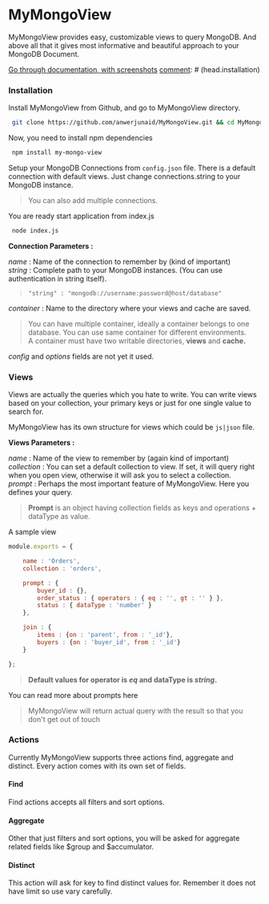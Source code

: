 [comment]: # (head)
# MyMongoView
MyMongoView provides easy, customizable views to query MongoDB. And above all that it gives most informative and beautiful approach to your MongoDB Document.

[Go through documentation, with screenshots](https://anwerjunaid.github.io/mymongoview/#/)
[comment]: # (head.installation)
### Installation

Install MyMongoView from Github, and go to MyMongoView directory.
``` bash
 git clone https://github.com/anwerjunaid/MyMongoView.git && cd MyMongoView
```

Now, you need to install npm dependencies
``` bash
 npm install my-mongo-view
```
Setup your MongoDB Connections from `config.json` file. There is a default connection with default views.
Just change connections.string to your MongoDB instance.    
> You can also add multiple connections.

You are ready start application from index.js
``` bash
 node index.js
```

**Connection Parameters :**

*name* : Name of the connection to remember by (kind of important)    
*string* : Complete path to your MongoDB instances. (You can use authentication in string itself).    
> `"string" : "mongodb://username:password@host/database"`

*container* : Name to the directory where your views and cache are saved.    
> You can have multiple container, ideally a container belongs to one database. You can use same container for different environments.    
> A container must have two writable directories, **views** and **cache.**

*config* and *options* fields are not yet it used.

[comment]: # (head.views)
### Views

Views are actually the queries which you hate to write. You can write views based on your collection, your primary keys or just for one single value to search for.

MyMongoView has its own structure for views which could be `js|json` file.    

**Views Parameters :**

*name* : Name of the view to remember by (again kind of important)    
*collection* : You can set a default collection to view. If set, it will query right when you open view, otherwise it will ask you to select a collection.    
*prompt* : Perhaps the most important feature of MyMongoView. Here you defines your query.

> **Prompt** is an object having collection fields as keys and operations + dataType as value.    

A sample view
``` js
module.exports = {

    name : 'Orders',
    collection : 'orders',

    prompt : {
        buyer_id : {},
        order_status : { operators : { eq : '', gt : '' } },
        status : { dataType : 'number' }
    },

    join : {
        items : {on : 'parent', from : '_id'},
        buyers : {on : 'buyer_id', from : '_id'}
    }

};
```

> **Default values for  operator is *eq* and dataType is *string*.**

You can read more about prompts here

> MyMongoView will return actual query with the result so that you don't get out of touch

[comment]: # (actions)
### Actions
Currently MyMongoView supports three actions find, aggregate and distinct. Every action comes with its own set of fields.

[comment]: # (actions.find)
#### Find
Find actions accepts all filters and sort options.

[comment]: # (actions.aggregate)
#### Aggregate
Other that just filters and sort options, you will be asked for aggregate related fields like $group and $accumulator.

[comment]: # (distinct)
#### Distinct
This action will ask for key to find distinct values for. Remember it does not have limit so use vary carefully.